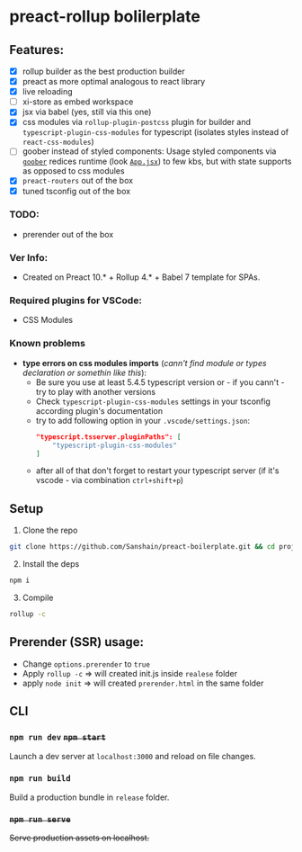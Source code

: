 # preact-rollup bolilerplate



## Features: 

- [x] rollup builder as the best production builder
- [x] preact as more optimal analogous to react library
- [x] live reloading 
- [ ] xi-store as embed workspace
- [x] jsx via babel (yes, still via this one)
- [x] css modules via `rollup-plugin-postcss` plugin for builder and `typescript-plugin-css-modules` for typescript (isolates styles instead of `react-css-modules`)
- [ ] goober instead of styled components: Usage styled components via [`goober`](https://www.npmjs.com/package/goober) redices runtime (look [`App.jsx`](https://github.com/Sanshain/preact-boilerplate/blob/main/source/App.jsx)) to few kbs, but with state supports as opposed to css modules
- [x] `preact-routers` out of the box
- [x] tuned tsconfig out of the box

### TODO:

- prerender out of the box

### Ver Info:

- Created on Preact 10.* + Rollup 4.* + Babel 7 template for SPAs.

### Required plugins for VSCode: 

- CSS Modules


### Known problems

- **type errors on css modules imports** (*cann't find module or types declaration or somethin like this*): 
    - Be sure you use at least 5.4.5 typescript version or - if you cann't - try to play with another versions
    - Check `typescript-plugin-css-modules` settings in your tsconfig according plugin's documentation
    - try to add following option in your `.vscode/settings.json`:
        ```json
        "typescript.tsserver.pluginPaths": [
            "typescript-plugin-css-modules"
        ]       
        ```
    - after all of that don't forget to restart your typescript server (if it's vscode - via combination `ctrl+shift+p`)


## Setup

1. Clone the repo
```sh
git clone https://github.com/Sanshain/preact-boilerplate.git && cd project-templates
```

2. Install the deps
```sh
npm i
```

3. Compile
```sh
rollup -c
```


## Prerender (SSR) usage:

- Change `options.prerender` to `true` 
- Apply `rollup -c` => will created init.js inside `realese` folder
- apply `node init` => will created `prerender.html` in the same folder


## CLI

### `npm run dev` ~~`npm start`~~ 

Launch a dev server at `localhost:3000` and reload on file changes.

### `npm run build`

Build a production bundle in `release` folder.

### ~~`npm run serve`~~

~~Serve production assets on localhost.~~

